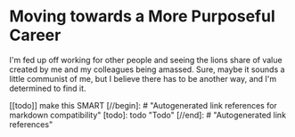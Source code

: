 # Moving towards a More Purposeful Career

I'm fed up off working for other people and seeing the lions share of value created by me and my colleagues being amassed. Sure, maybe it sounds a little communist of me, but I believe there has to be another way, and I'm determined to find it.

[[todo]] make this SMART
[//begin]: # "Autogenerated link references for markdown compatibility"
[todo]: todo "Todo"
[//end]: # "Autogenerated link references"